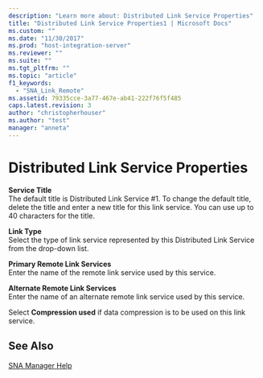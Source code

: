 ```yaml
---
description: "Learn more about: Distributed Link Service Properties"
title: "Distributed Link Service Properties1 | Microsoft Docs"
ms.custom: ""
ms.date: "11/30/2017"
ms.prod: "host-integration-server"
ms.reviewer: ""
ms.suite: ""
ms.tgt_pltfrm: ""
ms.topic: "article"
f1_keywords: 
  - "SNA_Link_Remote"
ms.assetid: 79335cce-3a77-467e-ab41-222f76f5f485
caps.latest.revision: 3
author: "christopherhouser"
ms.author: "test"
manager: "anneta"
---
```

# Distributed Link Service Properties
**Service Title**  
 The default title is Distributed Link Service #1. To change the default title, delete the title and enter a new title for this link service. You can use up to 40 characters for the title.  
  
 **Link Type**  
 Select the type of link service represented by this Distributed Link Service from the drop-down list.  
  
 **Primary Remote Link Services**  
 Enter the name of the remote link service used by this service.  
  
 **Alternate Remote Link Services**  
 Enter the name of an alternate remote link service used by this service.  
  
 Select **Compression used** if data compression is to be used on this link service.  
  
## See Also  
 [SNA Manager Help](../core/sna-manager-help1.md)
